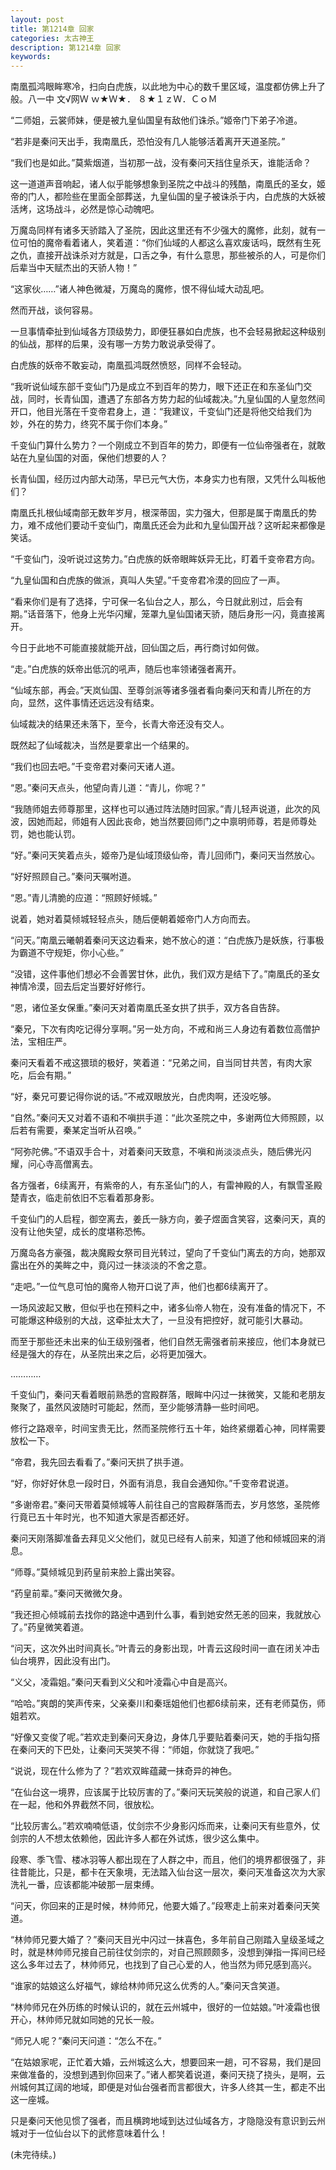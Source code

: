 ```yaml
---
layout: post
title: 第1214章 回家
categories: 太古神王
description: 第1214章 回家
keywords:
---
```


南凰孤鸿眼眸寒冷，扫向白虎族，以此地为中心的数千里区域，温度都仿佛上升了般。八一中 文√网Ｗ ｗ★Ｗ★． ８★１ｚＷ．ＣｏＭ

“二师姐，云裳师妹，便是被九皇仙国皇有敌他们诛杀。”姬帝门下弟子冷道。

“若非是秦问天出手，我南凰氏，恐怕没有几人能够活着离开天道圣院。”

“我们也是如此。”莫紫烟道，当初那一战，没有秦问天挡住皇杀天，谁能活命？

这一道道声音响起，诸人似乎能够想象到圣院之中战斗的残酷，南凰氏的圣女，姬帝的门人，都险些在里面全部葬送，九皇仙国的皇子被诛杀于内，白虎族的大妖被活烤，这场战斗，必然是惊心动魄吧。

万魔岛同样有诸多天骄踏入了圣院，因此这里还有不少强大的魔修，此刻，就有一位可怕的魔帝看着诸人，笑着道：“你们仙域的人都这么喜欢废话吗，既然有生死之仇，直接开战诛杀对方就是，口舌之争，有什么意思，那些被杀的人，可是你们后辈当中天赋杰出的天骄人物！”

“这家伙……”诸人神色微凝，万魔岛的魔修，恨不得仙域大动乱吧。

然而开战，谈何容易。

一旦事情牵扯到仙域各方顶级势力，即便狂暴如白虎族，也不会轻易掀起这种级别的仙战，那样的后果，没有哪一方势力敢说承受得了。

白虎族的妖帝不敢妄动，南凰孤鸿既然愤怒，同样不会轻动。

“我听说仙域东部千变仙门乃是成立不到百年的势力，眼下还正在和东圣仙门交战，同时，长青仙国，遭遇了东部各方势力起的仙域裁决。”九皇仙国的人皇忽然间开口，他目光落在千变帝君身上，道：“我建议，千变仙门还是将他交给我们为妙，外在的势力，终究不属于你们本身。”

千变仙门算什么势力？一个刚成立不到百年的势力，即便有一位仙帝强者在，就敢站在九皇仙国的对面，保他们想要的人？

长青仙国，经历过内部大动荡，早已元气大伤，本身实力也有限，又凭什么叫板他们？

南凰氏扎根仙域南部无数年岁月，根深蒂固，实力强大，但那是属于南凰氏的势力，难不成他们要动千变仙门，南凰氏还会为此和九皇仙国开战？这听起来都像是笑话。

“千变仙门，没听说过这势力。”白虎族的妖帝眼眸妖异无比，盯着千变帝君方向。

“九皇仙国和白虎族的做派，真叫人失望。”千变帝君冷漠的回应了一声。

“看来你们是有了选择，宁可保一名仙台之人，那么，今日就此别过，后会有期。”话音落下，他身上光华闪耀，笼罩九皇仙国诸天骄，随后身形一闪，竟直接离开。

今日于此地不可能直接就能开战，回仙国之后，再行商讨如何做。

“走。”白虎族的妖帝出低沉的吼声，随后也率领诸强者离开。

“仙域东部，再会。”天岚仙国、至尊剑派等诸多强者看向秦问天和青儿所在的方向，显然，这件事情还远远没有结束。

仙域裁决的结果还未落下，至今，长青大帝还没有交人。

既然起了仙域裁决，当然是要拿出一个结果的。

“我们也回去吧。”千变帝君对秦问天诸人道。

“恩。”秦问天点头，他望向青儿道：“青儿，你呢？”

“我随师姐去师尊那里，这样也可以通过阵法随时回家。”青儿轻声说道，此次的风波，因她而起，师姐有人因此丧命，她当然要回师门之中禀明师尊，若是师尊处罚，她也能认罚。

“好。”秦问天笑着点头，姬帝乃是仙域顶级仙帝，青儿回师门，秦问天当然放心。

“好好照顾自己。”秦问天嘱咐道。

“恩。”青儿清脆的应道：“照顾好倾城。”

说着，她对着莫倾城轻轻点头，随后便朝着姬帝门人方向而去。

“问天。”南凰云曦朝着秦问天这边看来，她不放心的道：“白虎族乃是妖族，行事极为霸道不守规矩，你小心些。”

“没错，这件事他们想必不会善罢甘休，此仇，我们双方是结下了。”南凰氏的圣女神情冷漠，回去后定当要好好修行。

“恩，诸位圣女保重。”秦问天对着南凰氏圣女拱了拱手，双方各自告辞。

“秦兄，下次有肉吃记得分享啊。”另一处方向，不戒和尚三人身边有着数位高僧护法，宝相庄严。

秦问天看着不戒这猥琐的极好，笑着道：“兄弟之间，自当同甘共苦，有肉大家吃，后会有期。”

“好，秦兄可要记得你说的话。”不戒双眼放光，白虎肉啊，还没吃够。

“自然。”秦问天又对着不语和不嗔拱手道：“此次圣院之中，多谢两位大师照顾，以后若有需要，秦某定当听从召唤。”

“阿弥陀佛。”不语双手合十，对着秦问天致意，不嗔和尚淡淡点头，随后佛光闪耀，问心寺高僧离去。

各方强者，6续离开，有紫帝的人，有东圣仙门的人，有雷神殿的人，有飘雪圣殿楚青衣，临走前依旧不忘看着那身影。

千变仙门的人启程，御空离去，姜氏一脉方向，姜子煜面含笑容，这秦问天，真的没有让他失望，成长的度堪称恐怖。

万魔岛各方豪强，裁决魔殿女祭司目光转过，望向了千变仙门离去的方向，她那双露出在外的美眸之中，竟闪过一抹淡淡的不舍之意。

“走吧。”一位气息可怕的魔帝人物开口说了声，他们也都6续离开了。

一场风波起又散，但似乎也在预料之中，诸多仙帝人物在，没有准备的情况下，不可能爆这种级别的大战，这牵扯太大了，一旦没有把控好，就可能引大暴动。

而至于那些还未出来的仙王级别强者，他们自然无需强者前来接应，他们本身就已经是强大的存在，从圣院出来之后，必将更加强大。

…………

千变仙门，秦问天看着眼前熟悉的宫殿群落，眼眸中闪过一抹微笑，又能和老朋友聚聚了，虽然风波随时可能起，然而，至少能够清静一些时间吧。

修行之路艰辛，时间宝贵无比，然而圣院修行五十年，始终紧绷着心神，同样需要放松一下。

“帝君，我先回去看看了。”秦问天拱了拱手道。

“好，你好好休息一段时日，外面有消息，我自会通知你。”千变帝君说道。

“多谢帝君。”秦问天带着莫倾城等人前往自己的宫殿群落而去，岁月悠悠，圣院修行竟已五十年时光，也不知道大家是否都还好。

秦问天刚落脚准备去拜见义父他们，就见已经有人前来，知道了他和倾城回来的消息。

“师尊。”莫倾城见到药皇前来脸上露出笑容。

“药皇前辈。”秦问天微微欠身。

“我还担心倾城前去找你的路途中遇到什么事，看到她安然无恙的回来，我就放心了。”药皇微笑着道。

“问天，这次外出时间真长。”叶青云的身影出现，叶青云这段时间一直在闭关冲击仙台境界，因此没有出门。

“义父，凌霜姐。”秦问天看到义父和叶凌霜心中自是高兴。

“哈哈。”爽朗的笑声传来，父亲秦川和秦瑶姐他们也都6续前来，还有老师莫伤，师姐若欢。

“好像又变俊了呢。”若欢走到秦问天身边，身体几乎要贴着秦问天，她的手指勾搭在秦问天的下巴处，让秦问天哭笑不得：“师姐，你就饶了我吧。”

“说说，现在什么修为了？”若欢双眸蕴藏一抹奇异的神色。

“在仙台这一境界，应该属于比较厉害的了。”秦问天玩笑般的说道，和自己家人们在一起，他和外界截然不同，很放松。

“比较厉害么。”若欢喃喃低语，仗剑宗不少身影闪烁而来，让秦问天有些意外，仗剑宗的人不想太依赖他，因此许多人都在外试炼，很少这么集中。

段寒、季飞雪、楼冰羽等人都出现在了人群之中，而且，他们的境界都很强了，非往昔能比，只是，都卡在天象境，无法踏入仙台这一层次，秦问天准备这次为大家洗礼一番，应该都能冲破那一层束缚。

“问天，你回来的正是时候，林帅师兄，他要大婚了。”段寒走上前来对着秦问天笑道。

“林帅师兄要大婚了？”秦问天目光中闪过一抹喜色，多年前自己刚踏入皇级圣域之时，就是林帅师兄接自己前往仗剑宗的，对自己照顾颇多，没想到弹指一挥间已经这么多年过去了，林帅师兄，也找到了自己心爱的人，他当然为师兄感到高兴。

“谁家的姑娘这么好福气，嫁给林帅师兄这么优秀的人。”秦问天含笑道。

“林帅师兄在外历练的时候认识的，就在云州城中，很好的一位姑娘。”叶凌霜也很开心，林帅师兄就如同她的兄长一般。

“师兄人呢？”秦问天问道：“怎么不在。”

“在姑娘家呢，正忙着大婚，云州城这么大，想要回来一趟，可不容易，我们是回来做准备的，没想到遇到你回来了。”诸人都笑着说道，秦问天挠了挠头，是啊，云州城何其辽阔的地域，即便是对仙台强者而言都很大，许多人终其一生，都走不出这一座城。

只是秦问天他见惯了强者，而且横跨地域到达过仙域各方，才隐隐没有意识到云州城对于一位仙台以下的武修意味着什么！

(未完待续。)
